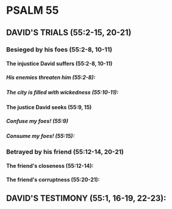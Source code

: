 ---
---
# PSALM 55 
## DAVID\'S TRIALS (55:2-15, 20-21) 
###  Besieged by his foes (55:2-8, 10-11) 
####  The injustice David suffers (55:2-8, 10-11) 
#####  His enemies threaten him (55:2-8): 
#####  The city is filled with wickedness (55:10-11): 
####  The justice David seeks (55:9, 15) 
#####  Confuse my foes! (55:9) 
#####  Consume my foes! (55:15): 
###  Betrayed by his friend (55:12-14, 20-21) 
####  The friend\'s closeness (55:12-14):
####  The friend\'s corruptness (55:20-21): 
## DAVID\'S TESTIMONY (55:1, 16-19, 22-23): 
